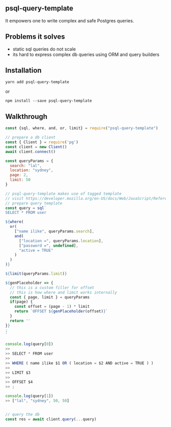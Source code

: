 ## psql-query-template
It empowers one to write complex and safe Postgres queries.

## Problems it solves
- static sql queries do not scale
- its hard to express complex db queries using ORM and query builders

## Installation
`yarn add psql-query-template`

or

`npm install --save psql-query-template`

## Walkthrough
```javascript
const {sql, where, and, or, limit} = require("psql-query-template")

// prepare a db client
const { Client } = require('pg')
const client = new Client()
await client.connect()

const queryParams = {
  search: "lal",
  location: "sydney",
  page: 2,
  limit: 50
}

// psql-query-template makes use of tagged template
// visit https://developer.mozilla.org/en-US/docs/Web/JavaScript/Reference/Template_literals#Tagged_templates
// prepare query template
const query = sql`
SELECT * FROM user

${where(
  or(
    ["name ilike", queryParams.search],
    and(
      ["location =", queryParams.location],
      ["password =", undefined],
      "active = TRUE"
    )
  )
)}

${limit(queryParams.limit)}

${genPlaceholder => {
  // this is a custom filler for offset
  // this is how where and limit works internally
  const { page, limit } = queryParams
  if(page) {
    const offset = (page - 1) * limit
    return `OFFSET ${genPlaceholder(offset)}`
  }
  return ''
}}
;
`

console.log(query[0])
>>
>> SELECT * FROM user
>>
>> WHERE ( name ilike $1 OR ( location = $2 AND active = TRUE ) )
>>
>> LIMIT $3
>>
>> OFFSET $4
>> ;

console.log(query[1])
>> ["lal", "sydney", 50, 50]


// query the db
const res = await client.query(...query)

```
